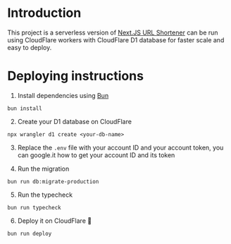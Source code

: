 # Introduction
This project is a serverless version of [Next.JS URL Shortener](https://github.com/vuthanhtrung2010/url-shortener) can be run using CloudFlare workers with CloudFlare D1 database for faster scale and easy to deploy.

# Deploying instructions
1. Install dependencies using [Bun](https://bun.com/)
```
bun install
```

2. Create your D1 database on CloudFlare
```
npx wrangler d1 create <your-db-name>
```

3. Replace the `.env` file with your account ID and your account token, you can google.it how to get your account ID and its token

4. Run the migration
```
bun run db:migrate-production
```

5. Run the typecheck
```
bun run typecheck
```

6. Deploy it on CloudFlare 🚀
```
bun run deploy
```
